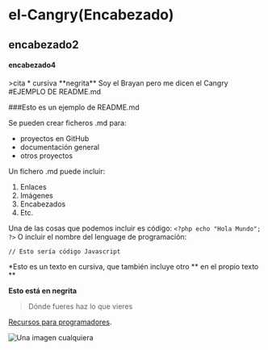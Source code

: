 # el-Cangry(Encabezado)
## encabezado2

#### encabezado4
<comentario>
>cita  
* cursiva   
**negrita**  
Soy el Brayan pero me dicen el Cangry  
#EJEMPLO DE README.md
 
###Esto es un ejemplo de README.md
 
Se pueden crear ficheros .md para:
* proyectos en GitHub
* documentación general
* otros proyectos
 
Un fichero .md puede incluir:
1. Enlaces
2. Imágenes
3. Encabezados
4. Etc.
 
Una de las cosas que podemos incluir es código:
`<?php echo "Hola Mundo"; ?>`
O incluir el nombre del lenguage de programación:
```[javascript]
// Esto sería código Javascript
```
 
*Esto es un texto en cursiva, que también incluye otro ** en el propio texto **
 
**Esto está en negrita**
 
>Dónde fueres haz lo que vieres
 
[Recursos para programadores](http://www.eldesvandejose.com "Recursos para programadores").
 
![Una imagen cualquiera](http://dummyimage.com/150 "De 150 x 150 píxeles")
